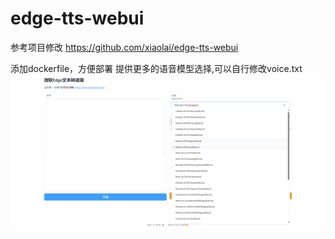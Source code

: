 # edge-tts-webui

参考项目修改 https://github.com/xiaolai/edge-tts-webui

添加dockerfile，方便部署
提供更多的语音模型选择,可以自行修改voice.txt
![img_1.png](img_1.png)

